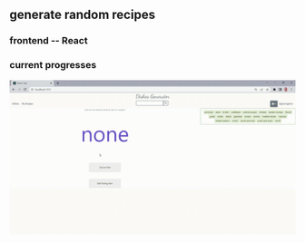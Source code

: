 ## generate random recipes 
### frontend -- React
### current progresses
!["current process"](https://github.com/Luna123j/recipe_dice/blob/master/doc/progres2.gif)